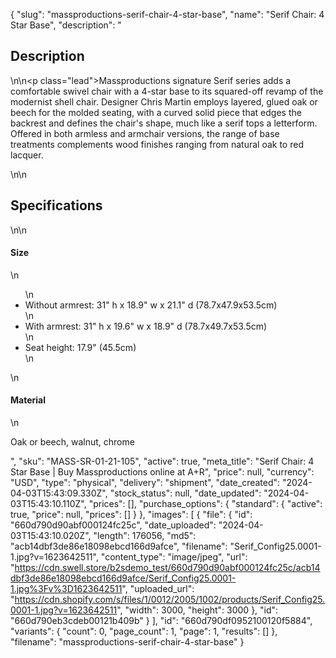 {
  "slug": "massproductions-serif-chair-4-star-base",
  "name": "Serif Chair: 4 Star Base",
  "description": "<h2>Description</h2>\n<!-- split -->\n<p class=\"lead\">Massproductions signature Serif series adds a comfortable swivel chair with a 4-star base to its squared-off revamp of the modernist shell chair. Designer Chris Martin employs layered, glued oak or beech for the molded seating, with a curved solid piece that edges the backrest and defines the chair's shape, much like a serif tops a letterform. Offered in both armless and armchair versions, the range of base treatments complements wood finishes ranging from natural oak to red lacquer.</p>\n<!-- split -->\n<h2>Specifications</h2>\n<!-- split -->\n<h4>Size</h4>\n<ul>\n<li>Without armrest: 31\" h x 18.9\" w x 21.1\" d (78.7x47.9x53.5cm)</li>\n<li>With armrest: 31\" h x 19.6\" w x 18.9\" d (78.7x49.7x53.5cm)</li>\n<li>Seat height: 17.9\" (45.5cm)</li>\n</ul>\n<h4>Material</h4>\n<p>Oak or beech, walnut, chrome</p>",
  "sku": "MASS-SR-01-21-105",
  "active": true,
  "meta_title": "Serif Chair: 4 Star Base | Buy Massproductions online at A+R",
  "price": null,
  "currency": "USD",
  "type": "physical",
  "delivery": "shipment",
  "date_created": "2024-04-03T15:43:09.330Z",
  "stock_status": null,
  "date_updated": "2024-04-03T15:43:10.110Z",
  "prices": [],
  "purchase_options": {
    "standard": {
      "active": true,
      "price": null,
      "prices": []
    }
  },
  "images": [
    {
      "file": {
        "id": "660d790d90abf000124fc25c",
        "date_uploaded": "2024-04-03T15:43:10.020Z",
        "length": 176056,
        "md5": "acb14dbf3de86e18098ebcd166d9afce",
        "filename": "Serif_Config25.0001-1.jpg?v=1623642511",
        "content_type": "image/jpeg",
        "url": "https://cdn.swell.store/b2sdemo_test/660d790d90abf000124fc25c/acb14dbf3de86e18098ebcd166d9afce/Serif_Config25.0001-1.jpg%3Fv%3D1623642511",
        "uploaded_url": "https://cdn.shopify.com/s/files/1/0012/2005/1002/products/Serif_Config25.0001-1.jpg?v=1623642511",
        "width": 3000,
        "height": 3000
      },
      "id": "660d790eb3cdeb00121b409b"
    }
  ],
  "id": "660d790df0952100120f5884",
  "variants": {
    "count": 0,
    "page_count": 1,
    "page": 1,
    "results": []
  },
  "filename": "massproductions-serif-chair-4-star-base"
}